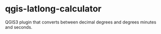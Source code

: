 # qgis-latlong-calculator
QGIS3 plugin that converts between decimal degrees and degrees minutes and seconds.
